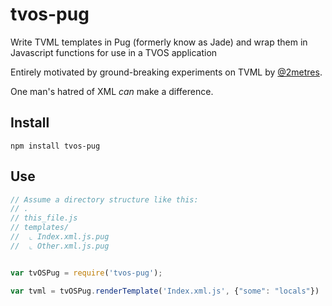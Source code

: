 # tvos-pug

Write TVML templates in Pug (formerly know as Jade) and wrap them in Javascript functions for use in a TVOS application

Entirely motivated by ground-breaking experiments on TVML by [@2metres](https://github.com/2metres).

One man's hatred of XML *can* make a difference.

## Install

`npm install tvos-pug`

## Use

```javascript
// Assume a directory structure like this:
// .
// this_file.js
// templates/
//  ⌞ Index.xml.js.pug
//  ⌞ Other.xml.js.pug


var tvOSPug = require('tvos-pug');

var tvml = tvOSPug.renderTemplate('Index.xml.js', {"some": "locals"})
```
